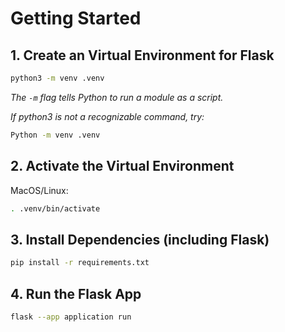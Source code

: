 # Getting Started

## 1. Create an Virtual Environment for Flask

```bash
python3 -m venv .venv
```

*The ```-m``` flag tells Python to run a module as a script.*

*If python3 is not a recognizable command, try:*

```bash
Python -m venv .venv
```

## 2. Activate the Virtual Environment

MacOS/Linux:

```bash
. .venv/bin/activate
```

<!-- Windows:

```bash
.venv\Scripts\activate
``` -->

## 3. Install Dependencies (including Flask)

```bash
pip install -r requirements.txt
```

## 4. Run the Flask App

```bash
flask --app application run
```
